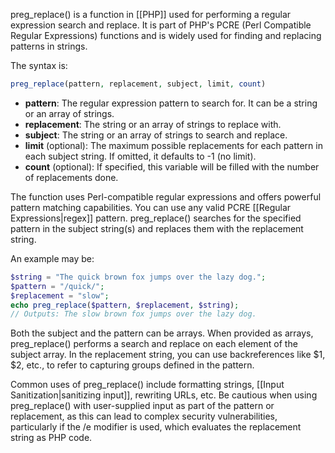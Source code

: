 preg_replace() is a function in [[PHP]] used for performing a regular expression search and replace. It is part of PHP's PCRE (Perl Compatible Regular Expressions) functions and is widely used for finding and replacing patterns in strings.

The syntax is:

```php
preg_replace(pattern, replacement, subject, limit, count)
```

- **pattern**: The regular expression pattern to search for. It can be a string or an array of strings.
- **replacement**: The string or an array of strings to replace with.
- **subject**: The string or an array of strings to search and replace.
- **limit** (optional): The maximum possible replacements for each pattern in each subject string. If omitted, it defaults to -1 (no limit).
- **count** (optional): If specified, this variable will be filled with the number of replacements done.

The function uses Perl-compatible regular expressions and offers powerful pattern matching capabilities. You can use any valid PCRE [[Regular Expressions|regex]] pattern. preg_replace() searches for the specified pattern in the subject string(s) and replaces them with the replacement string.

An example may be:

```php
$string = "The quick brown fox jumps over the lazy dog.";
$pattern = "/quick/";
$replacement = "slow";
echo preg_replace($pattern, $replacement, $string);
// Outputs: The slow brown fox jumps over the lazy dog.
```

Both the subject and the pattern can be arrays. When provided as arrays, preg_replace() performs a search and replace on each element of the subject array. In the replacement string, you can use backreferences like $1, $2, etc., to refer to capturing groups defined in the pattern.

Common uses of preg_replace() include formatting strings, [[Input Sanitization|sanitizing input]], rewriting URLs, etc. Be cautious when using preg_replace() with user-supplied input as part of the pattern or replacement, as this can lead to complex security vulnerabilities, particularly if the /e modifier is used, which evaluates the replacement string as PHP code.




